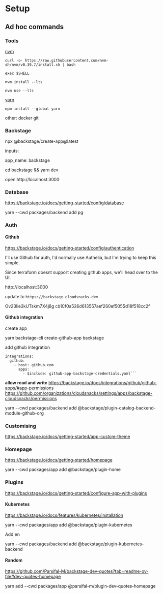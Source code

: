 # Setup

## Ad hoc commands

### Tools
[nvm](https://github.com/nvm-sh/nvm#install--update-script)
```
curl -o- https://raw.githubusercontent.com/nvm-sh/nvm/v0.39.7/install.sh | bash

exec $SHELL

nvm install --lts

nvm use --lts
```

[yarn](https://classic.yarnpkg.com/en/docs/install#mac-stable)

```
npm install --global yarn
```

other: docker git

### Backstage

npx @backstage/create-app@latest

inputs:

app_name: backstage

cd backstage && yarn dev

open http://localhost:3000

### Database
https://backstage.io/docs/getting-started/config/database

yarn --cwd packages/backend add pg

### Auth

#### Github
https://backstage.io/docs/getting-started/config/authentication

I'll use Github for auth, I'd normally use Authelia, but I'm trying to keep this simple.

Since terraform doesnt support creating github apps, we'll head over to the UI.

http://localhost:3000

update to `https://backstage.cloudsnacks.dev`

Ov23lie3kUTskm7X4j8g
cb10f0a526d613557aef260ef5055d18f518cc2f


#### Github integration

create app

yarn backstage-cli create-github-app backstage

add github integration

```
integrations:
  github:
    - host: github.com
      apps:
        - $include: github-app-backstage-credentials.yaml```
```

**allow read and write**
https://backstage.io/docs/integrations/github/github-apps/#app-permissions
https://github.com/organizations/cloudsnacks/settings/apps/backstage-cloudsnacks/permissions

yarn --cwd packages/backend add @backstage/plugin-catalog-backend-module-github-org

### Customising

https://backstage.io/docs/getting-started/app-custom-theme


### Homepage

https://backstage.io/docs/getting-started/homepage

yarn --cwd packages/app add @backstage/plugin-home


### Plugins

https://backstage.io/docs/getting-started/configure-app-with-plugins

#### Kubernetes

https://backstage.io/docs/features/kubernetes/installation

yarn --cwd packages/app add @backstage/plugin-kubernetes

Add en


yarn --cwd packages/backend add @backstage/plugin-kubernetes-backend




#### Random

https://github.com/Parsifal-M/backstage-dev-quotes?tab=readme-ov-file#dev-quotes-homepage

yarn add --cwd packages/app @parsifal-m/plugin-dev-quotes-homepage
